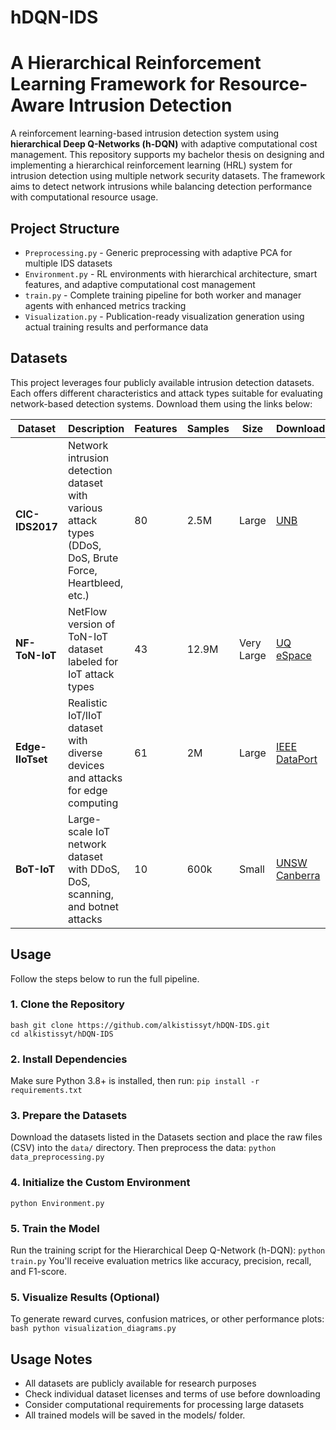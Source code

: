  # hDQN-IDS

# A Hierarchical Reinforcement Learning Framework for Resource-Aware Intrusion Detection
A reinforcement learning-based intrusion detection system using **hierarchical Deep Q-Networks (h-DQN)** with adaptive computational cost management. This repository supports my bachelor thesis on designing and implementing a hierarchical reinforcement learning (HRL) system for intrusion detection using multiple network security datasets. The framework aims to detect network intrusions while balancing detection performance with computational resource usage.
 
## Project Structure
- `Preprocessing.py` - Generic preprocessing with adaptive PCA for multiple IDS datasets 
- `Environment.py` - RL environments with hierarchical architecture, smart features, and adaptive computational cost management
- `train.py`  - Complete training pipeline for both worker and manager agents with enhanced metrics tracking
- `Visualization.py` - Publication-ready visualization generation using actual training results and performance data

## Datasets
This project leverages four publicly available intrusion detection datasets. Each offers different characteristics and attack types suitable for evaluating network-based detection systems. Download them using the links below:

| Dataset | Description | Features | Samples | Size | Download |
|---------|-------------|----------|---------|------|----------|
| **CIC-IDS2017** | Network intrusion detection dataset with various attack types (DDoS, DoS, Brute Force, Heartbleed, etc.) | 80 | 2.5M | Large | [UNB](http://www.unb.ca/cic/datasets/ids-2017.html) |
| **NF-ToN-IoT** | NetFlow version of ToN-IoT dataset labeled for IoT attack types | 43 | 12.9M | Very Large | [UQ eSpace](https://espace.library.uq.edu.au/view/UQ%3A44d7c5e) |
| **Edge-IIoTset** | Realistic IoT/IIoT dataset with diverse devices and attacks for edge computing | 61 | 2M | Large | [IEEE DataPort](https://ieee-dataport.org/documents/edge-iiotset-new-comprehensive-realistic-cyber-security-dataset-iot-and-iiot-applications) |
| **BoT-IoT** | Large-scale IoT network dataset with DDoS, DoS, scanning, and botnet attacks | 10 | 600k | Small | [UNSW Canberra](https://research.unsw.edu.au/projects/bot-iot-dataset) |

##  Usage

Follow the steps below to run the full pipeline.

### 1. Clone the Repository 
```
bash git clone https://github.com/alkistissyt/hDQN-IDS.git
cd alkistissyt/hDQN-IDS
```
### 2. Install Dependencies
Make sure Python 3.8+ is installed, then run: ``` pip install -r requirements.txt ```

### 3. Prepare the Datasets
Download the datasets listed in the Datasets section and place the raw files (CSV) into the `data/` directory.
Then preprocess the data: ``` python data_preprocessing.py ```

### 4. Initialize the Custom Environment
``` python Environment.py ```

### 5. Train the Model
Run the training script for the Hierarchical Deep Q-Network (h-DQN): ``` python train.py ```
You'll receive evaluation metrics like accuracy, precision, recall, and F1-score.

### 5. Visualize Results (Optional)
To generate reward curves, confusion matrices, or other performance plots: ```bash python visualization_diagrams.py ```

## Usage Notes

- All datasets are publicly available for research purposes
- Check individual dataset licenses and terms of use before downloading
- Consider computational requirements for processing large datasets
- All trained models will be saved in the models/ folder.

